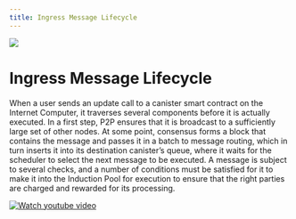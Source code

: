 ```yaml
---
title: Ingress Message Lifecycle
---
```


![](/img/how-it-works/ingress-message-lifecycle.600x300.jpg)

# Ingress Message Lifecycle

When a user sends an update call to a canister smart contract on the Internet Computer, it traverses several components before it is actually executed. 
In a first step, P2P ensures that it is broadcast to a sufficiently large set of other nodes. At some point, consensus forms a block that contains the message and passes it in a batch to message routing, which in turn inserts it into its destination canister’s queue, where it waits for the scheduler to select the next message to be executed.
A message is subject to several checks, and a number of conditions must be satisfied for it to make it into the Induction Pool for execution to ensure that the right parties are charged and rewarded for its processing.

<!-- [Learn more](/how-it-works/ingress-message-lifecycle/) -->
[![Watch youtube video](https://img.youtube.com/vi/FJE1s8ZkUyg/0.jpg)](https://www.youtube.com/watch?v=FJE1s8ZkUyg)


